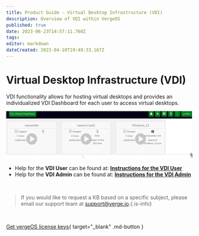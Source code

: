 ```yaml
---
title: Product Guide - Virtual Desktop Infrastructure (VDI)
description: Overview of VDI within VergeOS
published: true
date: 2023-06-23T14:57:11.760Z
tags: 
editor: markdown
dateCreated: 2023-04-10T19:49:33.167Z
---
```


# Virtual Desktop Infrastructure (VDI)

VDI functionality allows for hosting virtual desktops and provides an individualized VDI Dashboard for each user to access virtual desktops.

![vdi.png](/public/userguide-sshots/vdi.png)

-   Help for the **VDI User** can be found at: [**Instructions for the VDI User**](/product-guide/VDI-User)
-   Help for the **VDI Admin** can be found at: [**Instructions for the VDI Admin**](/product-guide/VDI-Administrator)

<br>   

   > If you would like to request a KB based on a specific subject, please email our support team at <a href="mailto:support@verge.io?subject=KB Request" target="_blank" rel="noopener noreferrer">support@verge.io.</a>{.is-info}



<br>

[Get vergeOS license keys](https://www.verge.io/test-drive){ target="_blank" .md-button }